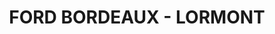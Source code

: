 ---
title: "FORD BORDEAUX - LORMONT"
url: /lormont/ford-bordeaux-lormont-avenue-de-paris/
shop: voiture
---